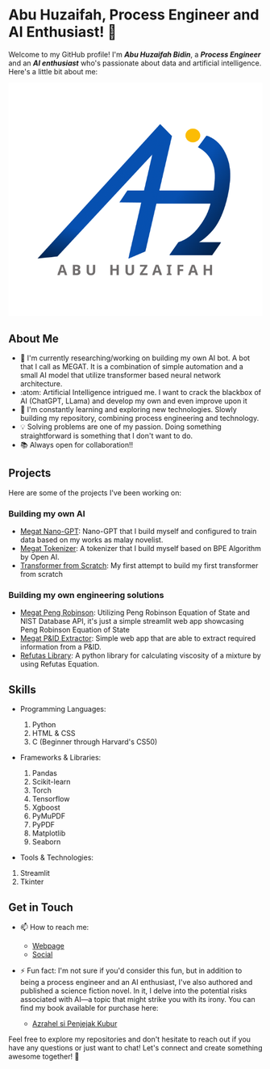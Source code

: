 # Abu Huzaifah, Process Engineer and AI Enthusiast! 👋

Welcome to my GitHub profile! I'm ***Abu Huzaifah Bidin***, a ***Process Engineer*** and an  ***AI enthusiast*** who's passionate about data and artificial intelligence. 
Here's a little bit about me:

![LogoSendiri](https://github.com/maercaestro/nanoGPT-megat/blob/a3c2c0baca6300a67d6df60cbf129226ea790032/logowhiteback.png)

## About Me
-  💼 I'm currently researching/working on building my own AI bot. A bot that I call as MEGAT. It is a combination of simple automation and a small AI model
   that utilize transformer based neural network architecture.
- :atom: Artificial Intelligence intrigued me. I want to crack the blackbox of AI (ChatGPT, LLama) and develop my own and even improve upon it
- 🌱 I'm constantly learning and exploring new technologies. Slowly building my repository, combining process engineering and technology. 
- 💡 Solving problems are one of my passion. Doing something straightforward is something that I don't want to do.
- 📚 Always open for collaboration!!

## Projects
Here are some of the projects I've been working on:
### Building my own AI
- [Megat Nano-GPT](https://github.com/maercaestro/nanoGPT-megat): Nano-GPT that I build myself and configured to train data based on my works as malay novelist.
- [Megat Tokenizer](https://github.com/maercaestro/megat-tokenizer): A tokenizer that I build myself based on BPE Algorithm by Open AI.
- [Transformer from Scratch](https://github.com/maercaestro/transformer-scratch): My first attempt to build my first transformer from scratch

### Building my own engineering solutions
- [Megat Peng Robinson](https://github.com/maercaestro/megatpengrobinson): Utilizing Peng Robinson Equation of State and NIST Database API, it's just a simple
  streamlit web app showcasing Peng Robinson Equation of State
- [Megat P&ID Extractor](https://github.com/maercaestro/pidextractor): Simple web app that are able to extract required information from a P&ID.
- [Refutas Library](https://github.com/maercaestro/RefutasLibrary): A python library for calculating viscosity of a mixture by using Refutas Equation.


## Skills
- Programming Languages:
  1. Python
  2. HTML & CSS
  3. C (Beginner through Harvard's CS50)
- Frameworks & Libraries:
  1. Pandas
  2. Scikit-learn
  3. Torch
  4. Tensorflow
  5. Xgboost
  6. PyMuPDF
  7. PyPDF
  8. Matplotlib
  9. Seaborn
  
- Tools & Technologies: 
1. Streamlit
2. Tkinter


## Get in Touch
- 📫 How to reach me:
  -  [Webpage](https://maercaestro.github.io/)
  -  [Social](https://linktr.ee/maercaestro) 

- ⚡ Fun fact:
I'm not sure if you'd consider this fun, but in addition to being a process engineer and an AI enthusiast, I've also authored and published a science fiction novel.
In it, I delve into the potential risks associated with AI—a topic that might strike you with its irony. You can find my book available for purchase here:

  -  [Azrahel si Penjejak Kubur](https://thepatriots.store/shop/mahakarya/azrahel-si-penjejak-kubur/)

Feel free to explore my repositories and don't hesitate to reach out if you have any questions or just want to chat! Let's connect and create something awesome together! 🚀


<!---
maercaestro/maercaestro is a ✨ special ✨ repository because its `README.md` (this file) appears on your GitHub profile.
You can click the Preview link to take a look at your changes.
--->
